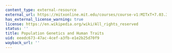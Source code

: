 ```yaml
---
content_type: external-resource
external_url: https://mitxonline.mit.edu/courses/course-v1:MITxT+7.03.3x/
has_external_license_warning: true
license: https://en.wikipedia.org/wiki/All_rights_reserved
status: ''
title: Population Genetics and Human Traits
uid: eeedc673-47ac-4cef-a3fb-e1e2b25d70f9
wayback_url: ''
---
```


